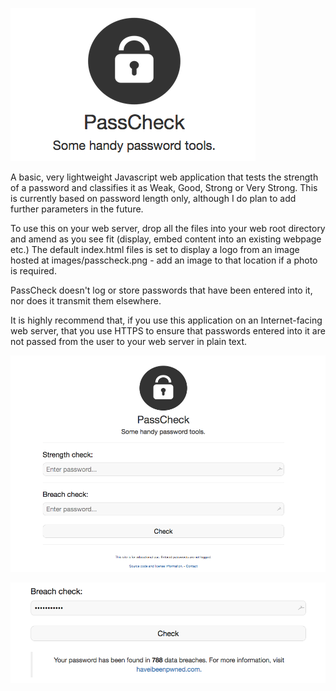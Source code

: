 ![Alt text](/screenshots/logo.png)

A basic, very lightweight Javascript web application that tests the strength of a password and classifies it as Weak, Good, Strong or Very Strong. This is currently based on password length only, although I do plan to add further parameters in the future.

To use this on your web server, drop all the files into your web root directory and amend as you see fit (display, embed content into an existing webpage etc.) The default index.html files is set to display a logo from an image hosted at images/passcheck.png - add an image to that location if a photo is required.

PassCheck doesn't log or store passwords that have been entered into it, nor does it transmit them elsewhere. 

It is highly recommend that, if you use this application on an Internet-facing web server, that you use HTTPS to ensure that passwords entered into it are not passed from the user to your web server in plain text.

![Alt text](/screenshots/screenshot1.png)

![Alt text](/screenshots/screenshot2.png)
